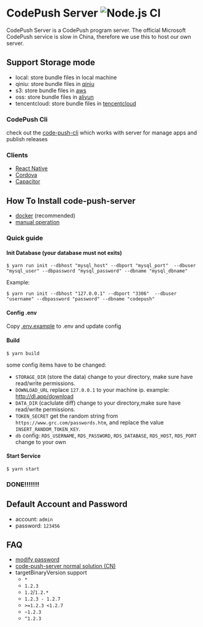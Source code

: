 # CodePush Server ![Node.js CI](https://github.com/shm-open/code-push-server/workflows/Node.js%20CI/badge.svg)

CodePush Server is a CodePush program server. The official Microsoft CodePush service is slow in China, therefore we use this to host our own server.

## Support Storage mode

-   local: store bundle files in local machine
-   qiniu: store bundle files in [qiniu](http://www.qiniu.com/)
-   s3: store bundle files in [aws](https://aws.amazon.com/)
-   oss: store bundle files in [aliyun](https://www.aliyun.com/product/oss)
-   tencentcloud: store bundle files in [tencentcloud](https://cloud.tencent.com/product/cos)


### CodePush Cli

check out the [code-push-cli](https://github.com/shm-open/code-push-cli) which works with server for manage apps and publish releases

### Clients

-   [React Native](https://github.com/Microsoft/react-native-code-push)
-   [Cordova](https://github.com/microsoft/cordova-plugin-code-push)
-   [Capacitor](https://github.com/mapiacompany/capacitor-codepush)

## How To Install code-push-server

-   [docker](./docs/install-server-by-docker.md) (recommended)
-   [manual operation](./docs/install-server.md)

### Quick guide
#### Init Database (your database must not exits)
```shell
$ yarn run init --dbhost "mysql_host" --dbport "mysql_port"  --dbuser "mysql_user" --dbpassword "mysql_password" --dbname "mysql_dbname"
```
Example:
```shell
$ yarn run init --dbhost "127.0.0.1" --dbport "3306"  --dbuser "username" --dbpassword "password" --dbname "codepush"
```
#### Config .env
Copy [.env.example](.env.example) to .env and update config
#### Build
```shell
$ yarn build
```
some config items have to be changed:

-   `STORAGE_DIR` (store the data) change to your directory, make sure have read/write permissions.
-   `DOWNLOAD_URL` replace `127.0.0.1` to your machine ip. example: http://dl.app/download
-   `DATA_DIR` (caclulate diff) change to your directory,make sure have read/write permissions.
-   `TOKEN_SECRET` get the random string from `https://www.grc.com/passwords.htm`, and replace the value `INSERT_RANDOM_TOKEN_KEY`.
-   `db` config: `RDS_USERNAME`, `RDS_PASSWORD`, `RDS_DATABASE`, `RDS_HOST`, `RDS_PORT` change to your own

#### Start Service
```shell
$ yarn start
```
### DONE!!!!!!!

## Default Account and Password

-   account: `admin`
-   password: `123456`

## FAQ

-   [modify password](https://github.com/lisong/code-push-server/issues/43)
-   [code-push-server normal solution (CN)](https://github.com/lisong/code-push-server/issues/135)
-   targetBinaryVersion support
    -   `*`
    -   `1.2.3`
    -   `1.2`/`1.2.*`
    -   `1.2.3 - 1.2.7`
    -   `>=1.2.3 <1.2.7`
    -   `~1.2.3`
    -   `^1.2.3`
